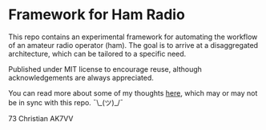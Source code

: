 # Framework for Ham Radio

This repo contains an experimental framework for automating the workflow of an amateur radio operator (ham).  The goal is to arrive at a disaggregated architecture, which can be tailored to a specific need.

Published under MIT license to encourage reuse, although acknowledgements are always appreciated.

You can read more about some of my thoughts [here](https://holdmybeer.io/2024/06/04/ham-stack-modernizing-the-wheel/), which may or may not be in sync with this repo. ¯\\\_(ツ)\_/¯

73 Christian AK7VV
